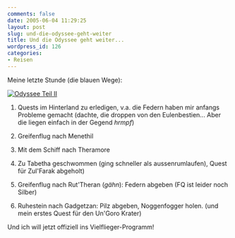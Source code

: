 ```yaml
---
comments: false
date: 2005-06-04 11:29:25
layout: post
slug: und-die-odyssee-geht-weiter
title: Und die Odyssee geht weiter...
wordpress_id: 126
categories:
- Reisen
---
```


Meine letzte Stunde (die blauen Wege):

[![Odyssee Teil II](http://photos9.flickr.com/17265696_9d5a36a092_o.jpg)](http://www.flickr.com/photos/walsweer/17265696/)




	
  1. Quests im Hinterland zu erledigen, v.a. die Federn haben mir anfangs Probleme gemacht (dachte, die droppen von den Eulenbestien... Aber die liegen einfach in der Gegend *hrmpf*)

	
  2. Greifenflug nach Menethil

	
  3. Mit dem Schiff nach Theramore

	
  4. Zu Tabetha geschwommen (ging schneller als aussenrumlaufen), Quest für Zul'Farak abgeholt)

	
  5. Greifenflug nach Rut'Theran (*gähn*): Federn abgeben (FQ ist leider noch Silber)

	
  6. Ruhestein nach Gadgetzan: Pilz abgeben, Noggenfogger holen. (und mein erstes Quest für den Un'Goro Krater)



Und ich will jetzt offiziell ins Vielflieger-Programm!
